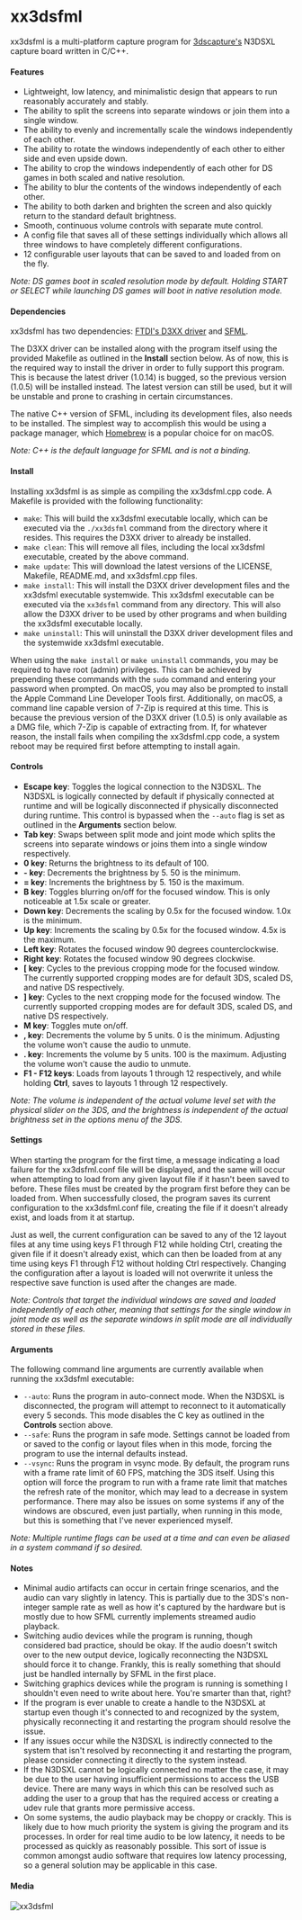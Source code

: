 # xx3dsfml

xx3dsfml is a multi-platform capture program for [3dscapture's](https://3dscapture.com/) N3DSXL capture board written in C/C++.

#### Features

- Lightweight, low latency, and minimalistic design that appears to run reasonably accurately and stably.
- The ability to split the screens into separate windows or join them into a single window.
- The ability to evenly and incrementally scale the windows independently of each other.
- The ability to rotate the windows independently of each other to either side and even upside down.
- The ability to crop the windows independently of each other for DS games in both scaled and native resolution.
- The ability to blur the contents of the windows independently of each other.
- The ability to both darken and brighten the screen and also quickly return to the standard default brightness.
- Smooth, continuous volume controls with separate mute control.
- A config file that saves all of these settings individually which allows all three windows to have completely different configurations.
- 12 configurable user layouts that can be saved to and loaded from on the fly.

_Note: DS games boot in scaled resolution mode by default. Holding START or SELECT while launching DS games will boot in native resolution mode._

#### Dependencies

xx3dsfml has two dependencies: [FTDI's D3XX driver](https://ftdichip.com/drivers/d3xx-drivers/) and [SFML](https://www.sfml-dev.org/).

The D3XX driver can be installed along with the program itself using the provided Makefile as outlined in the __Install__ section below. As of now, this is the required way to install the driver in order to fully support this program. This is because the latest driver (1.0.14) is bugged, so the previous version (1.0.5) will be installed instead. The latest version can still be used, but it will be unstable and prone to crashing in certain circumstances.

The native C++ version of SFML, including its development files, also needs to be installed. The simplest way to accomplish this would be using a package manager, which [Homebrew](https://brew.sh/) is a popular choice for on macOS.

_Note: C++ is the default language for SFML and is not a binding._

#### Install

Installing xx3dsfml is as simple as compiling the xx3dsfml.cpp code. A Makefile is provided with the following functionality:

- `make`:               This will build the xx3dsfml executable locally, which can be executed via the `./xx3dsfml` command from the directory where it resides. This requires the D3XX driver to already be installed.
- `make clean`:         This will remove all files, including the local xx3dsfml executable, created by the above command.
- `make update`:        This will download the latest versions of the LICENSE, Makefile, README.md, and xx3dsfml.cpp files.
- `make install`:       This will install the D3XX driver development files and the xx3dsfml executable systemwide. This xx3dsfml executable can be executed via the `xx3dsfml` command from any directory. This will also allow the D3XX driver to be used by other programs and when building the xx3dsfml executable locally.
- `make uninstall`:     This will uninstall the D3XX driver development files and the systemwide xx3dsfml executable.

When using the `make install` or `make uninstall` commands, you may be required to have root (admin) privileges. This can be achieved by prepending these commands with the `sudo` command and entering your password when prompted. On macOS, you may also be prompted to install the Apple Command Line Developer Tools first. Additionally, on macOS, a command line capable version of 7-Zip is required at this time. This is because the previous version of the D3XX driver (1.0.5) is only available as a DMG file, which 7-Zip is capable of extracting from. If, for whatever reason, the install fails when compiling the xx3dsfml.cpp code, a system reboot may be required first before attempting to install again.

#### Controls

- __Escape key__:       Toggles the logical connection to the N3DSXL. The N3DSXL is logically connected by default if physically connected at runtime and will be logically disconnected if physically disconnected during runtime. This control is bypassed when the `--auto` flag is set as outlined in the __Arguments__ section below.
- __Tab key__:          Swaps between split mode and joint mode which splits the screens into separate windows or joins them into a single window respectively.
- __0 key__:            Returns the brightness to its default of 100.
- __- key__:            Decrements the brightness by 5. 50 is the minimum.
- __= key__:            Increments the brightness by 5. 150 is the maximum.
- __B key__:            Toggles blurring on/off for the focused window. This is only noticeable at 1.5x scale or greater.
- __Down key__:         Decrements the scaling by 0.5x for the focused window. 1.0x is the minimum.
- __Up key__:           Increments the scaling by 0.5x for the focused window. 4.5x is the maximum.
- __Left key__:         Rotates the focused window 90 degrees counterclockwise.
- __Right key__:        Rotates the focused window 90 degrees clockwise.
- __[ key__:            Cycles to the previous cropping mode for the focused window. The currently supported cropping modes are for default 3DS, scaled DS, and native DS respectively.
- __] key__:            Cycles to the next cropping mode for the focused window. The currently supported cropping modes are for default 3DS, scaled DS, and native DS respectively.
- __M key__:            Toggles mute on/off.
- __, key__:            Decrements the volume by 5 units. 0 is the minimum. Adjusting the volume won't cause the audio to unmute.
- __. key__:            Increments the volume by 5 units. 100 is the maximum. Adjusting the volume won't cause the audio to unmute.
- __F1 - F12 keys__:    Loads from layouts 1 through 12 respectively, and while holding __Ctrl__, saves to layouts 1 through 12 respectively.

_Note: The volume is independent of the actual volume level set with the physical slider on the 3DS, and the brightness is independent of the actual brightness set in the options menu of the 3DS._

#### Settings

When starting the program for the first time, a message indicating a load failure for the xx3dsfml.conf file will be displayed, and the same will occur when attempting to load from any given layout file if it hasn't been saved to before. These files must be created by the program first before they can be loaded from. When successfully closed, the program saves its current configuration to the xx3dsfml.conf file, creating the file if it doesn't already exist, and loads from it at startup.

Just as well, the current configuration can be saved to any of the 12 layout files at any time using keys F1 through F12 while holding Ctrl, creating the given file if it doesn't already exist, which can then be loaded from at any time using keys F1 through F12 without holding Ctrl respectively. Changing the configuration after a layout is loaded will not overwrite it unless the respective save function is used after the changes are made.

_Note: Controls that target the individual windows are saved and loaded independently of each other, meaning that settings for the single window in joint mode as well as the separate windows in split mode are all individually stored in these files._

#### Arguments

The following command line arguments are currently available when running the xx3dsfml executable:

- `--auto`:     Runs the program in auto-connect mode. When the N3DSXL is disconnected, the program will attempt to reconnect to it automatically every 5 seconds. This mode disables the C key as outlined in the __Controls__ section above.
- `--safe`:     Runs the program in safe mode. Settings cannot be loaded from or saved to the config or layout files when in this mode, forcing the program to use the internal defaults instead.
- `--vsync`:    Runs the program in vsync mode. By default, the program runs with a frame rate limit of 60 FPS, matching the 3DS itself. Using this option will force the program to run with a frame rate limit that matches the refresh rate of the monitor, which may lead to a decrease in system performance. There may also be issues on some systems if any of the windows are obscured, even just partially, when running in this mode, but this is something that I've never experienced myself.

_Note: Multiple runtime flags can be used at a time and can even be aliased in a system command if so desired._

#### Notes

- Minimal audio artifacts can occur in certain fringe scenarios, and the audio can vary slightly in latency. This is partially due to the 3DS's non-integer sample rate as well as how it's captured by the hardware but is mostly due to how SFML currently implements streamed audio playback.
- Switching audio devices while the program is running, though considered bad practice, should be okay. If the audio doesn't switch over to the new output device, logically reconnecting the N3DSXL should force it to change. Frankly, this is really something that should just be handled internally by SFML in the first place.
- Switching graphics devices while the program is running is something I shouldn't even need to write about here. You're smarter than that, right?
- If the program is ever unable to create a handle to the N3DSXL at startup even though it's connected to and recognized by the system, physically reconnecting it and restarting the program should resolve the issue.
- If any issues occur while the N3DSXL is indirectly connected to the system that isn't resolved by reconnecting it and restarting the program, please consider connecting it directly to the system instead.
- If the N3DSXL cannot be logically connected no matter the case, it may be due to the user having insufficient permissions to access the USB device. There are many ways in which this can be resolved such as adding the user to a group that has the required access or creating a udev rule that grants more permissive access.
- On some systems, the audio playback may be choppy or crackly. This is likely due to how much priority the system is giving the program and its processes. In order for real time audio to be low latency, it needs to be processed as quickly as reasonably possible. This sort of issue is common amongst audio software that requires low latency processing, so a general solution may be applicable in this case.

#### Media

![xx3dsfml](xx3dsfml.png "xx3dsfml")
